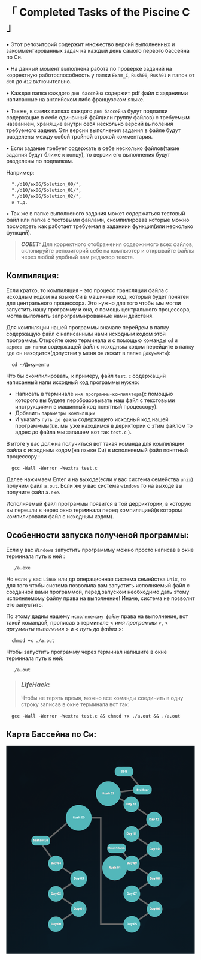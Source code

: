 # 「 Completed Tasks of the Piscine C 」

 • Этот репозиторий содержит множество версий выполненных и закомментированных задач на каждый день самого первого бассейна по Си. 


 • На данный момент выполнена работа по проверке заданий на корректную работоспособность у папки `Exam_C`, `Rush00`, `Rush01` и папок от `d00` до `d12` включительно.


 • Каждая папка каждого `дня бассейна` содержит pdf файл с заданиями написанные на английском либо французском языке. 


 • Также, в самих папках каждого `дня бассейна` будут подпапки содержащие в себе одиночный файл(или группу файлов) с требуемым названием, хранящие внутри себя несколько версий выполения требуемого задния. Эти версии выполнения задания в файле будут разделены между собой тройной строкой комментария. 


 • Если задание требует содержать в себе несколько файлов(такие задания будут ближе к концу), то версии его выполнения будут разделены по подпапкам.
 
 Например: 
 
      "./d10/ex06/Solution_00/",
      "./d10/ex06/Solution_01/",
      "./d10/ex06/Solution_02/",
      и т.д.


 • Так же в папке выполненого задания может содержаться тестовый файл или папка с тестовыми файлами, скомпилировав которые можно посмотреть как работает требуемая в заданиии функция(или несколько функций).

> ___СОВЕТ:___ Для корректного отображения содержимого всех файлов, склонируйте репозиторий себе на компьютер и открывайте файлы через любой удобный вам редактор текста.

## Компиляция:

Если кратко, то компиляция - это процесс трансляции файла с исходным кодом на языке Си в машинный код, который будет понятен для центрального процессора. Это нужно для того чтобы мы могли запустить нашу программу и она, с помощь центрального процессора, могла выполнить запрограммированные нами действия.

Для компиляции нашей программы вначале перейдем в папку содержащую файл с написанным нами исходным кодом этой программы. Откройте окно терминала и с помощью команды `cd` и `адреса до папки` содержащей файл с исходным кодом перейдите в папку где он находится(допустим у меня он лежит в папке `Документы`): 

      cd ~/Документы


Что бы скомпилировать, к примеру, файл `test.c` содержащий написанный напи исходный код программы нужно:
 * Написать в терминале `имя программы-компилятора`(с помощью которого вы будете перобразовывать наш файл с текстовыми инструкциями в машинный код понятный процессору).
 * Добавить `параметры компиляции` 
 * И указать `путь до файла` содержащего исходный код нашей программмы(т.к. мы уже находимся в дериктории с этим файлом то адрес до файла мы запишем вот так `test.c` ). 


В итоге у вас должна получиться вот такая команда для компиляции файла с исходным кодом(на языке Cи) в исполняемый файл понятный процессору : 

      gcc -Wall -Werror -Wextra test.c 


Далее нажимаем Enter и на выходе(если у вас система семейства `unix`) получим файл `a.out`. Если же у вас система `windows` то на выходе вы получите файл `a.exe`. 

Исполняемый файл программы появится в той дерриктории, в которую вы перешли в через окно терминала перед компиляцией(в котором компилировали файл с исходным кодом).



## Особенности запуска полученой программы:

Если у вас `Windows` запустить программму можно просто написав в окне терминала путь к ней :

      ./a.exe

Но если у вас `Linux` или др операционная система семейства `Unix`, то для того чтобы система позволила вам запустить исполняемый файл с созданной вами программой, перед запуском необходимо дать этому исполняемому файлу права на выполнение! Иначе, система не позволит его запустить. 

По этому дадим нашему `исполняемому файлу` права на выполнение, вот такой командой, прописав в терминале < *имя программы* >, < *аргументы выполения* > и < *путь до файла* >: 

      chmod +x ./a.out

 Чтобы запустить программу через терминал напишите в окне терминала путь к ней: 

      ./a.out



> ### *LifeHack*:
> 
> Чтобы не терять время, можно все команды соединить в одну строку записав в окне терминала вот так:
> 
      gcc -Wall -Werror -Wextra test.c && chmod +x ./a.out && ./a.out



## Карта Бассейна по Си:

![map_Piscine_C](map_of_Piscine_C.png)





